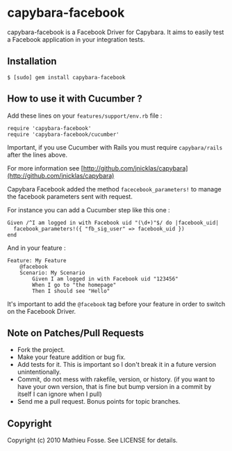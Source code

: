 # capybara-facebook

capybara-facebook is a Facebook Driver for Capybara. It aims to easily test a Facebook application in your integration tests.


## Installation


    $ [sudo] gem install capybara-facebook


## How to use it with Cucumber ?

Add these lines on your `features/support/env.rb` file : 

    require 'capybara-facebook'
    require 'capybara-facebook/cucumber'
    
Important, if you use Cucumber with Rails you must require `capybara/rails` after the lines above.

For more information see [http://github.com/jnicklas/capybara](http://github.com/jnicklas/capybara)

Capybara Facebook added the method `facecebook_parameters!` to manage the facebook parameters sent with request.

For instance you can add a Cucumber step like this one :

    Given /^I am logged in with Facebook uid "(\d+)"$/ do |facebook_uid|
      facebook_parameters!({ "fb_sig_user" => facebook_uid })
    end

And in your feature :

	Feature: My Feature
		@facebook
		Scenario: My Scenario
			Given I am logged in with Facebook uid "123456"
			When I go to "the homepage"
			Then I should see "Hello"
		

It's important to add the `@facebook` tag before your feature in order to switch on the Facebook Driver.


## Note on Patches/Pull Requests
 
* Fork the project.
* Make your feature addition or bug fix.
* Add tests for it. This is important so I don't break it in a
  future version unintentionally.
* Commit, do not mess with rakefile, version, or history.
  (if you want to have your own version, that is fine but bump version in a commit by itself I can ignore when I pull)
* Send me a pull request. Bonus points for topic branches.

## Copyright

Copyright (c) 2010 Mathieu Fosse. See LICENSE for details.

